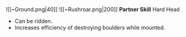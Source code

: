 
![[~Ground.png|40]]
![[~Rushroar.png|200]]
**Partner Skill**
Hard Head
- Can be ridden.
- Increases efficiency of destroying boulders while mounted.